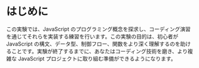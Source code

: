 # はじめに

この実験では、JavaScript のプログラミング概念を探求し、コーディング演習を通じてそれらを実装する練習を行います。この実験の目的は、初心者が JavaScript の構文、データ型、制御フロー、関数をより深く理解するのを助けることです。実験が終了するまでに、あなたはコーディング技術を磨き、より複雑な JavaScript プロジェクトに取り組む準備ができるようになります。
